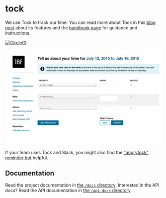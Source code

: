 # tock

We use Tock to track our time. You can read more about Tock in this [blog post](https://18f.gsa.gov/2015/05/21/tockingtime/) about its features and the [handbook page](https://handbook.18f.gov/tock/) for guidance and instructions.

[![CircleCI](https://circleci.com/gh/18F/tock.svg?style=svg)](https://circleci.com/gh/18F/tock)

![Screenshot of Tock](https://github.com/18F/tock/blob/master/Screen%20Shot%202016-12-05%20at%2011.30.54%20AM.png?raw=true)

If your team uses Tock and Slack, you might also find the ["angrytock" reminder bot](https://github.com/18F/angrytock) helpful.

## Documentation

Read the project documentation in [the `/docs`
directory][gh-docs]. Interested in the API docs? Read the API documentation in
[the `/api-docs` directory][gh-api-docs].

[gh-docs]: https://github.com/18F/tock/tree/master/docs
[gh-api-docs]: https://github.com/18F/tock/tree/master/api-docs

